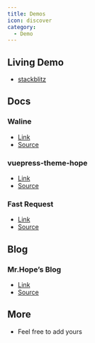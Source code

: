 ```yaml
---
title: Demos
icon: discover
category:
  - Demo
---
```


## Living Demo

- [stackblitz](https://stackblitz.com/fork/vuepress-theme-hope)

## Docs

### Waline

- [Link][waline]
- [Source](https://github.com/walinejs/waline)

### vuepress-theme-hope

- [Link][vuepress-theme-hope]
- [Source](https://github.com/vuepress-theme-hope/vuepress-theme-hope/tree/main/docs/theme)

### Fast Request

- [Link][fast-request]
- [Source](https://github.com/dromara/fast-request)

## Blog

### Mr.Hope’s Blog

- [Link](https://mrhope.site)
- [Source](https://github.com/Mister-Hope/Mister-Hope.github.io)

## More

- Feel free to add yours

[vuepress-theme-hope]: https://vuepress-theme-hope.github.io/v2/
[waline]: https://waline.js.org/en/
[fast-request]: https://dromara.org/fast-request/en/
